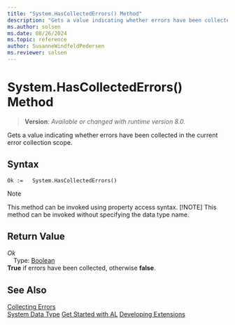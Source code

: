 ```yaml
---
title: "System.HasCollectedErrors() Method"
description: "Gets a value indicating whether errors have been collected in the current error collection scope."
ms.author: solsen
ms.date: 08/26/2024
ms.topic: reference
author: SusanneWindfeldPedersen
ms.reviewer: solsen
---
```

[//]: # (START>DO_NOT_EDIT)
[//]: # (IMPORTANT:Do not edit any of the content between here and the END>DO_NOT_EDIT.)
[//]: # (Any modifications should be made in the .xml files in the ModernDev repo.)
# System.HasCollectedErrors() Method
> **Version**: _Available or changed with runtime version 8.0._

Gets a value indicating whether errors have been collected in the current error collection scope.


## Syntax
```AL
Ok :=   System.HasCollectedErrors()
```
> [!NOTE]
> This method can be invoked using property access syntax.
> [!NOTE]
> This method can be invoked without specifying the data type name.

## Return Value
*Ok*  
&emsp;Type: [Boolean](../boolean/boolean-data-type.md)  
**True** if errors have been collected, otherwise **false**.


[//]: # (IMPORTANT: END>DO_NOT_EDIT)
## See Also

[Collecting Errors](../../devenv-error-collection.md)  
[System Data Type](system-data-type.md)
[Get Started with AL](../../devenv-get-started.md)
[Developing Extensions](../../devenv-dev-overview.md)